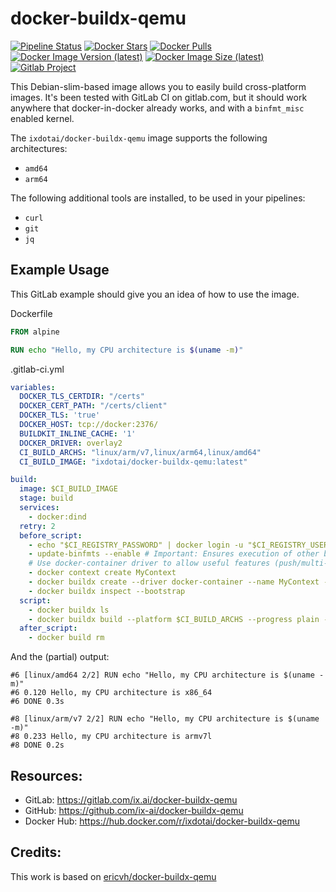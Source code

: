 # docker-buildx-qemu

[![Pipeline Status](https://gitlab.com/ix.ai/docker-buildx-qemu/badges/master/pipeline.svg)](https://gitlab.com/ix.ai/docker-buildx-qemu/)
[![Docker Stars](https://img.shields.io/docker/stars/ixdotai/docker-buildx-qemu.svg)](https://hub.docker.com/r/ixdotai/docker-buildx-qemu/)
[![Docker Pulls](https://img.shields.io/docker/pulls/ixdotai/docker-buildx-qemu.svg)](https://hub.docker.com/r/ixdotai/docker-buildx-qemu/)
[![Docker Image Version (latest)](https://img.shields.io/docker/v/ixdotai/docker-buildx-qemu/latest)](https://hub.docker.com/r/ixdotai/docker-buildx-qemu/)
[![Docker Image Size (latest)](https://img.shields.io/docker/image-size/ixdotai/docker-buildx-qemu/latest)](https://hub.docker.com/r/ixdotai/docker-buildx-qemu/)
[![Gitlab Project](https://img.shields.io/badge/GitLab-Project-554488.svg)](https://gitlab.com/ix.ai/docker-buildx-qemu/)

This Debian-slim-based image allows you to easily build cross-platform images.
It's been tested with GitLab CI on gitlab.com, but it should work anywhere that docker-in-docker already works, and with a `binfmt_misc` enabled kernel.

The `ixdotai/docker-buildx-qemu` image supports the following architectures:
* `amd64`
* `arm64`

The following additional tools are installed, to be used in your pipelines:
* `curl`
* `git`
* `jq`

## Example Usage

This GitLab example should give you an idea of how to use the image.

Dockerfile
```dockerfile
FROM alpine

RUN echo "Hello, my CPU architecture is $(uname -m)"
```

.gitlab-ci.yml
```yaml
variables:
  DOCKER_TLS_CERTDIR: "/certs"
  DOCKER_CERT_PATH: "/certs/client"
  DOCKER_TLS: 'true'
  DOCKER_HOST: tcp://docker:2376/
  BUILDKIT_INLINE_CACHE: '1'
  DOCKER_DRIVER: overlay2
  CI_BUILD_ARCHS: "linux/arm/v7,linux/arm64,linux/amd64"
  CI_BUILD_IMAGE: "ixdotai/docker-buildx-qemu:latest"

build:
  image: $CI_BUILD_IMAGE
  stage: build
  services:
    - docker:dind
  retry: 2
  before_script:
    - echo "$CI_REGISTRY_PASSWORD" | docker login -u "$CI_REGISTRY_USER" --password-stdin $CI_REGISTRY
    - update-binfmts --enable # Important: Ensures execution of other binary formats is enabled in the kernel
    # Use docker-container driver to allow useful features (push/multi-platform)
    - docker context create MyContext
    - docker buildx create --driver docker-container --name MyContext --use MyContext
    - docker buildx inspect --bootstrap
  script:
    - docker buildx ls
    - docker buildx build --platform $CI_BUILD_ARCHS --progress plain --pull -t "$CI_REGISTRY_IMAGE" --push .
  after_script:
    - docker build rm
```

And the (partial) output:
```
#6 [linux/amd64 2/2] RUN echo "Hello, my CPU architecture is $(uname -m)"
#6 0.120 Hello, my CPU architecture is x86_64
#6 DONE 0.3s

#8 [linux/arm/v7 2/2] RUN echo "Hello, my CPU architecture is $(uname -m)"
#8 0.233 Hello, my CPU architecture is armv7l
#8 DONE 0.2s
```

## Resources:
* GitLab: https://gitlab.com/ix.ai/docker-buildx-qemu
* GitHub: https://github.com/ix-ai/docker-buildx-qemu
* Docker Hub: https://hub.docker.com/r/ixdotai/docker-buildx-qemu

## Credits:
This work is based on [ericvh/docker-buildx-qemu](https://gitlab.com/ericvh/docker-buildx-qemu)
